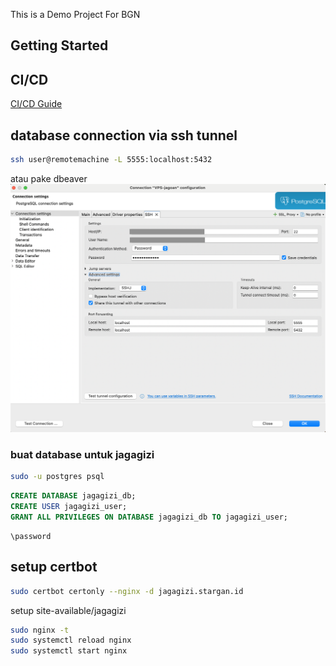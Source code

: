 This is a Demo Project For BGN

## Getting Started

## CI/CD

[CI/CD Guide](./docs/cicd-github.md)

## database connection via ssh tunnel

```sh
ssh user@remotemachine -L 5555:localhost:5432
```

atau pake dbeaver ![dbeaver-tunnel](./docs/images/dbeaver-tunnel-ssh.png)

### buat database untuk jagagizi

```sh
sudo -u postgres psql
```

```sql
CREATE DATABASE jagagizi_db;
CREATE USER jagagizi_user;
GRANT ALL PRIVILEGES ON DATABASE jagagizi_db TO jagagizi_user;
```

```psql
\password
```

## setup certbot

```sh
sudo certbot certonly --nginx -d jagagizi.stargan.id
```

setup site-available/jagagizi

```sh
sudo nginx -t
sudo systemctl reload nginx
sudo systemctl start nginx
```